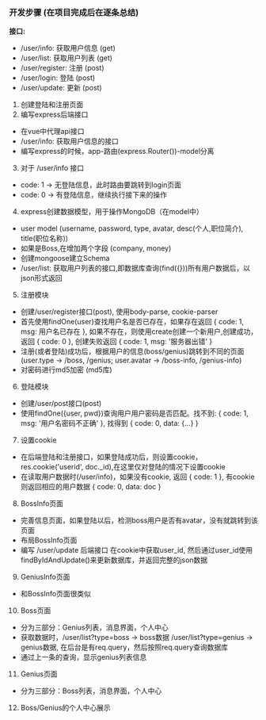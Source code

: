 ### 开发步骤 (在项目完成后在逐条总结)

**接口:**
- /user/info: 获取用户信息 (get)
- /user/list: 获取用户列表 (get)
- /user/register: 注册 (post)
- /user/login: 登陆 (post)
- /user/update: 更新 (post)

1. 创建登陆和注册页面
2. 编写express后端接口
  - 在vue中代理api接口
  - /user/info: 获取用户信息的接口
  - 编写express的时候，app-路由(express.Router())-model分离
3. 对于 /user/info 接口
  - code: 1 -> 无登陆信息，此时路由要跳转到login页面
  - code: 0 -> 有登陆信息，继续执行接下来的操作
4. express创建数据模型，用于操作MongoDB（在model中）
  - user model (username, password, type, avatar, desc(个人,职位简介), title(职位名称))
  - 如果是Boss,在增加两个字段 (company, money)
  - 创建mongoose建立Schema
  - /user/list: 获取用户列表的接口,即数据库查询(find({}))所有用户数据后，以json形式返回
5. 注册模块
  - 创建/user/register接口(post), 使用body-parse, cookie-parser
  - 首先使用findOne(user)查找用户名是否已存在，如果存在返回 { code: 1, msg: 用户名已存在 }, 如果不存在，则使用create创建一个新用户,创建成功，返回 { code: 0 }, 创建失败返回 { code: 1, msg: '服务器出错' }
  - 注册(或者登陆)成功后，根据用户的信息(boss/genius)跳转到不同的页面(user.type -> /boss, /genius; user.avatar -> /boss-info, /genius-info)
  - 对密码进行md5加密 (md5库)
6. 登陆模块
  - 创建/user/post接口(post)
  - 使用findOne({user, pwd})查询用户用户密码是否匹配。找不到: { code: 1, msg: '用户名密码不正确' }, 找得到 { code: 0, data: {...} }
7. 设置cookie
  - 在后端登陆和注册接口，如果登陆成功后，则设置cookie，res.cookie('userid', doc._id),在这里仅对登陆的情况下设置cookie
  - 在读取用户数据时(/user/info)，如果没有cookie, 返回 { code: 1 }, 有cookie则返回相应的用户数据 { code: 0, data: doc }

8. BossInfo页面
  - 完善信息页面，如果登陆以后，检测boss用户是否有avatar，没有就跳转到该页面
  - 布局BossInfo页面
  - 编写 /user/update 后端接口 在cookie中获取user_id, 然后通过user_id使用findByIdAndUpdate()来更新数据库，并返回完整的json数据

9. GeniusInfo页面
  - 和BossInfo页面很类似

10. Boss页面
  - 分为三部分：Genius列表，消息界面，个人中心
  - 获取数据时，/user/list?type=boss -> boss数据 /user/list?type=genius -> genius数据, 在后台是有req.query，然后按照req.query查询数据库
  - 通过上一条的查询，显示genius列表信息

11. Genius页面
  - 分为三部分：Boss列表，消息界面，个人中心

12. Boss/Genius的个人中心展示

